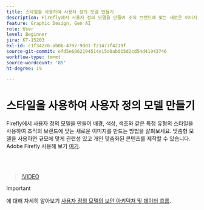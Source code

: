 ```yaml
---
title: 스타일을 사용하여 사용자 정의 모델 만들기
description: Firefly에서 사용자 정의 모델을 만들어 조직 브랜드에 맞는 새로운 이미지를 만드는 방법을 살펴보세요
feature: Graphic Design, Gen AI
role: User
level: Beginner
jira: KT-15203
exl-id: c1f342c6-ab0b-4797-9dd1-f21477f4219f
source-git-commit: efd5e6062194514e15d0ab015d2cd54d41943746
workflow-type: tm+mt
source-wordcount: '85'
ht-degree: 1%

---
```


# 스타일을 사용하여 사용자 정의 모델 만들기

Firefly에서 사용자 정의 모델을 만들어 배경, 색상, 색조와 같은 특정 유형의 스타일을 사용하여 조직의 브랜드에 맞는 새로운 이미지를 만드는 방법을 살펴보세요. 맞춤형 모델을 사용하면 규모에 맞게 관련성 있고 개인 맞춤화된 콘텐츠를 제작할 수 있습니다. Adobe Firefly 사용해 보기 [여기](https://firefly.adobe.com/).

<br> 

>[!VIDEO](https://video.tv.adobe.com/v/3428003?quality=12&learn=on&hidetitle=true)

>[!IMPORTANT]
>
>에 대해 자세히 알아보기 [사용자 정의 모델의 보안 아키텍처 및 데이터 흐름](https://www.adobe.com/content/dam/cc/en/trust-center/ungated/whitepapers/creative-cloud/adobe-firefly-custom-models-security-fact-sheet.pdf).
